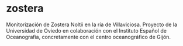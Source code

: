 # zostera
 Monitorización de Zostera Noltii en la ría de Villaviciosa. Proyecto de la Universidad de Oviedo en colaboración con el Instituto Español de Oceanografía, concretamente con el centro oceanográfico de Gijón.
